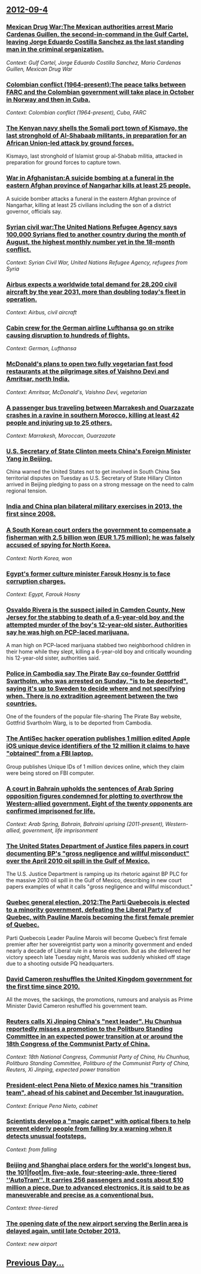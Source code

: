 ## [2012-09-4](/news/2012/09/4/index.md)

### [Mexican Drug War:The Mexican authorities arrest Mario Cardenas Guillen, the second-in-command in the Gulf Cartel, leaving Jorge Eduardo Costilla Sanchez as the last standing man in the criminal organization. ](/news/2012/09/4/mexican-drug-war-pthe-mexican-authorities-arrest-mario-ca-rdenas-guilla-c-n-the-second-in-command-in-the-gulf-cartel-leaving-jorge-eduardo-c.md)
_Context: Gulf Cartel, Jorge Eduardo Costilla Sanchez, Mario Cardenas Guillen, Mexican Drug War_

### [Colombian conflict (1964-present):The peace talks between FARC and the Colombian government will take place in October in Norway and then in Cuba. ](/news/2012/09/4/colombian-conflict-1964apresent-pthe-peace-talks-between-farc-and-the-colombian-government-will-take-place-in-october-in-norway-and-then.md)
_Context: Colombian conflict (1964-present), Cuba, FARC_

### [The Kenyan navy shells the Somali port town of Kismayo, the last stronghold of Al-Shabaab militants, in preparation for an African Union-led attack by ground forces. ](/news/2012/09/4/the-kenyan-navy-shells-the-somali-port-town-of-kismayo-the-last-stronghold-of-al-shabaab-militants-in-preparation-for-an-african-union-led.md)
Kismayo, last stronghold of Islamist group al-Shabab militia, attacked in preparation for ground forces to capture town.

### [War in Afghanistan:A suicide bombing at a funeral in the eastern Afghan province of Nangarhar kills at least 25 people. ](/news/2012/09/4/war-in-afghanistan-pa-suicide-bombing-at-a-funeral-in-the-eastern-afghan-province-of-nangarhar-kills-at-least-25-people.md)
A suicide bomber attacks a funeral in the eastern Afghan province of Nangarhar, killing at least 25 civilians including the son of a district governor, officials say.

### [Syrian civil war:The United Nations Refugee Agency says 100,000 Syrians fled to another country during the month of August, the highest monthly number yet in the 18-month conflict. ](/news/2012/09/4/syrian-civil-war-pthe-united-nations-refugee-agency-says-100-000-syrians-fled-to-another-country-during-the-month-of-august-the-highest-mon.md)
_Context: Syrian Civil War, United Nations Refugee Agency, refugees from Syria_

### [Airbus expects a worldwide total demand for 28,200 civil aircraft by the year 2031, more than doubling today's fleet in operation. ](/news/2012/09/4/airbus-expects-a-worldwide-total-demand-for-28-200-civil-aircraft-by-the-year-2031-more-than-doubling-today-s-fleet-in-operation.md)
_Context: Airbus, civil aircraft_

### [Cabin crew for the German airline Lufthansa go on strike causing disruption to hundreds of flights. ](/news/2012/09/4/cabin-crew-for-the-german-airline-lufthansa-go-on-strike-causing-disruption-to-hundreds-of-flights.md)
_Context: German, Lufthansa_

### [McDonald's plans to open two fully vegetarian fast food restaurants at the pilgrimage sites of Vaishno Devi and Amritsar, north India. ](/news/2012/09/4/mcdonald-s-plans-to-open-two-fully-vegetarian-fast-food-restaurants-at-the-pilgrimage-sites-of-vaishno-devi-and-amritsar-north-india.md)
_Context: Amritsar, McDonald's, Vaishno Devi, vegetarian_

### [A passenger bus traveling between Marrakesh and Ouarzazate crashes in a ravine in southern Morocco, killing at least 42 people and injuring up to 25 others. ](/news/2012/09/4/a-passenger-bus-traveling-between-marrakesh-and-ouarzazate-crashes-in-a-ravine-in-southern-morocco-killing-at-least-42-people-and-injuring.md)
_Context: Marrakesh, Moroccan, Ouarzazate_

### [U.S. Secretary of State Clinton meets China's Foreign Minister Yang in Beijing. ](/news/2012/09/4/u-s-secretary-of-state-clinton-meets-china-s-foreign-minister-yang-in-beijing.md)
China warned the United States not to get involved in South China Sea territorial disputes on Tuesday as U.S. Secretary of State Hillary Clinton arrived in Beijing pledging to pass on a strong message on the need to calm regional tension.

### [India and China plan bilateral military exercises in 2013, the first since 2008. ](/news/2012/09/4/india-and-china-plan-bilateral-military-exercises-in-2013-the-first-since-2008.md)
### [A South Korean court orders the government to compensate a fisherman with 2.5 billion won (EUR 1.75 million); he was falsely accused of spying for North Korea. ](/news/2012/09/4/a-south-korean-court-orders-the-government-to-compensate-a-fisherman-with-2-5-billion-won-a-1-75-million-he-was-falsely-accused-of-spyi.md)
_Context: North Korea, won_

### [Egypt's former culture minister Farouk Hosny is to face corruption charges. ](/news/2012/09/4/egypt-s-former-culture-minister-farouk-hosny-is-to-face-corruption-charges.md)
_Context: Egypt, Farouk Hosny_

### [Osvaldo Rivera is the suspect jailed in Camden County, New Jersey for the stabbing to death of a 6-year-old boy and the attempted murder of the boy's 12-year-old sister. Authorities say he was high on PCP-laced marijuana. ](/news/2012/09/4/osvaldo-rivera-is-the-suspect-jailed-in-camden-county-new-jersey-for-the-stabbing-to-death-of-a-6-year-old-boy-and-the-attempted-murder-of.md)
A man high on PCP-laced marijuana stabbed two neighborhood children in their home while they slept, killing a 6-year-old boy and critically wounding his 12-year-old sister, authorities said.

### [Police in Cambodia say The Pirate Bay co-founder Gottfrid Svartholm, who was arrested on Sunday, "is to be deported", saying it's up to Sweden to decide where and not specifying when. There is no extradition agreement between the two countries. ](/news/2012/09/4/police-in-cambodia-say-the-pirate-bay-co-founder-gottfrid-svartholm-who-was-arrested-on-sunday-is-to-be-deported-saying-it-s-up-to-swed.md)
One of the founders of the popular file-sharing The Pirate Bay website, Gottfrid Svartholm Warg, is to be deported from Cambodia.

### [The AntiSec hacker operation publishes 1 million edited Apple iOS unique device identifiers of the 12 million it claims to have "obtained" from a FBI laptop. ](/news/2012/09/4/the-antisec-hacker-operation-publishes-1-million-edited-apple-ios-unique-device-identifiers-of-the-12-million-it-claims-to-have-obtained-f.md)
Group publishes Unique IDs of 1 million devices online, which they claim were being stored on FBI computer.

### [A court in Bahrain upholds the sentences of Arab Spring opposition figures condemned for plotting to overthrow the Western-allied government. Eight of the twenty opponents are confirmed imprisoned for life. ](/news/2012/09/4/a-court-in-bahrain-upholds-the-sentences-of-arab-spring-opposition-figures-condemned-for-plotting-to-overthrow-the-western-allied-government.md)
_Context: Arab Spring, Bahrain, Bahraini uprising (2011-present), Western-allied, government, life imprisonment_

### [The United States Department of Justice files papers in court documenting BP's "gross negligence and willful misconduct" over the April 2010 oil spill in the Gulf of Mexico. ](/news/2012/09/4/the-united-states-department-of-justice-files-papers-in-court-documenting-bp-s-gross-negligence-and-willful-misconduct-over-the-april-2010.md)
The U.S. Justice Department is ramping up its rhetoric against BP PLC for the massive 2010 oil spill in the Gulf of Mexico, describing in new court papers examples of what it calls &quot;gross negligence and willful misconduct.&quot;

### [Quebec general election, 2012:The Parti Quebecois is elected to a minority government, defeating the Liberal Party of Quebec, with Pauline Marois becoming the first female premier of Quebec. ](/news/2012/09/4/quebec-general-election-2012-pthe-parti-qua-c-ba-c-cois-is-elected-to-a-minority-government-defeating-the-liberal-party-of-quebec-with-paulin.md)
Parti Quebecois Leader Pauline Marois will become Quebec&rsquo;s first female premier after her sovereigntist party won a minority government and ended nearly a decade of Liberal rule in a tense election. But as she delivered her victory speech late Tuesday night, Marois was suddenly whisked off stage due to a shooting outside PQ headquarters.

### [David Cameron reshuffles the United Kingdom government for the first time since 2010. ](/news/2012/09/4/david-cameron-reshuffles-the-united-kingdom-government-for-the-first-time-since-2010.md)
All the moves, the sackings, the promotions, rumours and analysis as Prime Minister David Cameron reshuffled his government team.

### [Reuters calls Xi Jinping China's "next leader". Hu Chunhua reportedly misses a promotion to the Politburo Standing Committee in an expected power transition at or around the 18th Congress of the Communist Party of China. ](/news/2012/09/4/reuters-calls-xi-jinping-china-s-next-leader-hu-chunhua-reportedly-misses-a-promotion-to-the-politburo-standing-committee-in-an-expected.md)
_Context: 18th National Congress, Communist Party of China, Hu Chunhua, Politburo Standing Committee, Politburo of the Communist Party of China, Reuters, Xi Jinping, expected power transition_

### [President-elect Pena Nieto of Mexico names his "transition team", ahead of his cabinet and December 1st inauguration. ](/news/2012/09/4/president-elect-pea-a-nieto-of-mexico-names-his-transition-team-ahead-of-his-cabinet-and-december-1st-inauguration.md)
_Context: Enrique Pena Nieto, cabinet_

### [Scientists develop a "magic carpet" with optical fibers to help prevent elderly people from falling by a warning when it detects unusual footsteps. ](/news/2012/09/4/scientists-develop-a-magic-carpet-with-optical-fibers-to-help-prevent-elderly-people-from-falling-by-a-warning-when-it-detects-unusual-foo.md)
_Context: from falling_

### [Beijing and Shanghai place orders for the world's longest bus, the 101|foot|m, five-axle, four-steering-axle, three-tiered ''AutoTram''. It carries 256 passengers and costs about $10 million a piece. Due to advanced electronics, it is said to be as maneuverable and precise as a conventional bus. ](/news/2012/09/4/beijing-and-shanghai-place-orders-for-the-world-s-longest-bus-the-101-foot-m-five-axle-four-steering-axle-three-tiered-autotram-it.md)
_Context: three-tiered_

### [The opening date of the new airport serving the Berlin area is delayed again, until late October 2013. ](/news/2012/09/4/the-opening-date-of-the-new-airport-serving-the-berlin-area-is-delayed-again-until-late-october-2013.md)
_Context: new airport_

## [Previous Day...](/news/2012/09/3/index.md)

